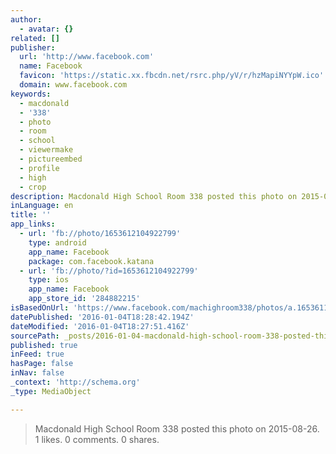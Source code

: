 ```yaml
---
author:
  - avatar: {}
related: []
publisher:
  url: 'http://www.facebook.com'
  name: Facebook
  favicon: 'https://static.xx.fbcdn.net/rsrc.php/yV/r/hzMapiNYYpW.ico'
  domain: www.facebook.com
keywords:
  - macdonald
  - '338'
  - photo
  - room
  - school
  - viewermake
  - pictureembed
  - profile
  - high
  - crop
description: Macdonald High School Room 338 posted this photo on 2015-08-26. 1 likes. 0 comments. 0 shares.
inLanguage: en
title: ''
app_links:
  - url: 'fb://photo/1653612104922799'
    type: android
    app_name: Facebook
    package: com.facebook.katana
  - url: 'fb://photo/?id=1653612104922799'
    type: ios
    app_name: Facebook
    app_store_id: '284882215'
isBasedOnUrl: 'https://www.facebook.com/machighroom338/photos/a.1653611364922873.1073741828.1653596304924379/1653612104922799/?type=3'
datePublished: '2016-01-04T18:28:42.194Z'
dateModified: '2016-01-04T18:27:51.416Z'
sourcePath: _posts/2016-01-04-macdonald-high-school-room-338-posted-this-photo-on-2015-08-.md
published: true
inFeed: true
hasPage: false
inNav: false
_context: 'http://schema.org'
_type: MediaObject

---
```

> Macdonald High School Room 338 posted this photo on 2015-08-26&period; 1 likes&period; 0 comments&period; 0 shares&period;